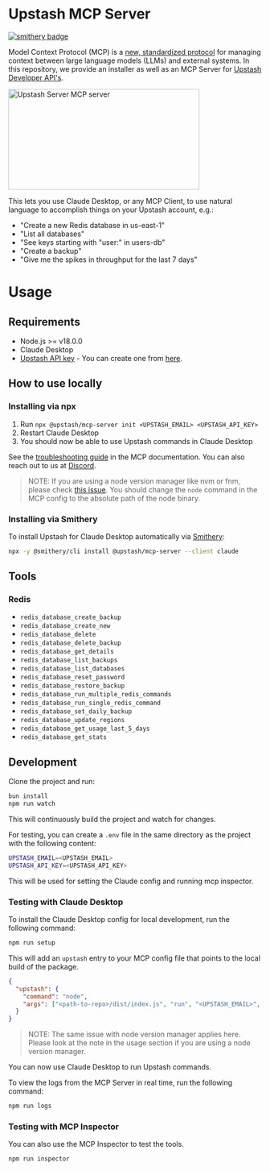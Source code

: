# Upstash MCP Server

[![smithery badge](https://smithery.ai/badge/@upstash/mcp-server)](https://smithery.ai/server/@upstash/mcp-server)

Model Context Protocol (MCP) is a [new, standardized protocol](https://modelcontextprotocol.io/introduction) for managing context between large language models (LLMs) and external systems. In this repository, we provide an installer as well as an MCP Server for [Upstash Developer API's](https://upstash.com/docs/devops/developer-api).

<a href="https://glama.ai/mcp/servers/4slca1893i">
  <img width="380" height="200" src="https://glama.ai/mcp/servers/4slca1893i/badge" alt="Upstash Server MCP server" />
</a>

This lets you use Claude Desktop, or any MCP Client, to use natural language to accomplish things on your Upstash account, e.g.:

- "Create a new Redis database in us-east-1"
- "List all databases"
- "See keys starting with "user:" in users-db"
- "Create a backup"
- "Give me the spikes in throughput for the last 7 days"

# Usage

## Requirements

- Node.js >= v18.0.0
- Claude Desktop
- [Upstash API key](https://upstash.com/docs/devops/developer-api) - You can create one from [here](https://console.upstash.com/account/api).

## How to use locally

### Installing via npx

1. Run `npx @upstash/mcp-server init <UPSTASH_EMAIL> <UPSTASH_API_KEY>`
2. Restart Claude Desktop
3. You should now be able to use Upstash commands in Claude Desktop

See the [troubleshooting guide](https://modelcontextprotocol.io/quickstart#troubleshooting) in the MCP documentation. You can also reach out to us at [Discord](https://discord.com/invite/w9SenAtbme).

> NOTE: If you are using a node version manager like nvm or fnm, please check [this issue](https://github.com/modelcontextprotocol/servers/issues/64#issuecomment-2530337743). You should change the `node` command in the MCP config to the absolute path of the node binary.

### Installing via Smithery

To install Upstash for Claude Desktop automatically via [Smithery](https://smithery.ai/server/@upstash/mcp-server):

```bash
npx -y @smithery/cli install @upstash/mcp-server --client claude
```


## Tools

### Redis

- `redis_database_create_backup`
- `redis_database_create_new`
- `redis_database_delete`
- `redis_database_delete_backup`
- `redis_database_get_details`
- `redis_database_list_backups`
- `redis_database_list_databases`
- `redis_database_reset_password`
- `redis_database_restore_backup`
- `redis_database_run_multiple_redis_commands`
- `redis_database_run_single_redis_command`
- `redis_database_set_daily_backup`
- `redis_database_update_regions`
- `redis_database_get_usage_last_5_days`
- `redis_database_get_stats`

## Development

Clone the project and run:

```bash
bun install
npm run watch
```

This will continuously build the project and watch for changes.

For testing, you can create a `.env` file in the same directory as the project with the following content:

```bash
UPSTASH_EMAIL=<UPSTASH_EMAIL>
UPSTASH_API_KEY=<UPSTASH_API_KEY>
```

This will be used for setting the Claude config and running mcp inspector.

### Testing with Claude Desktop

To install the Claude Desktop config for local development, run the following command:

```bash
npm run setup
```

This will add an `upstash` entry to your MCP config file that points to the local build of the package.

```json
{
  "upstash": {
    "command": "node",
    "args": ["<path-to-repo>/dist/index.js", "run", "<UPSTASH_EMAIL>", "<UPSTASH_API_KEY>"]
  }
}
```

> NOTE: The same issue with node version manager applies here. Please look at the note in the usage section if you are using a node version manager.

You can now use Claude Desktop to run Upstash commands.

To view the logs from the MCP Server in real time, run the following command:

```bash
npm run logs
```

### Testing with MCP Inspector

You can also use the MCP Inspector to test the tools.

```bash
npm run inspector
```